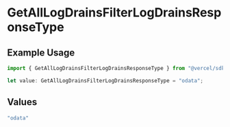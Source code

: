 # GetAllLogDrainsFilterLogDrainsResponseType

## Example Usage

```typescript
import { GetAllLogDrainsFilterLogDrainsResponseType } from "@vercel/sdk/models/getalllogdrainsop.js";

let value: GetAllLogDrainsFilterLogDrainsResponseType = "odata";
```

## Values

```typescript
"odata"
```